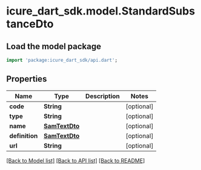 # icure_dart_sdk.model.StandardSubstanceDto

## Load the model package
```dart
import 'package:icure_dart_sdk/api.dart';
```

## Properties
Name | Type | Description | Notes
------------ | ------------- | ------------- | -------------
**code** | **String** |  | [optional] 
**type** | **String** |  | [optional] 
**name** | [**SamTextDto**](SamTextDto.md) |  | [optional] 
**definition** | [**SamTextDto**](SamTextDto.md) |  | [optional] 
**url** | **String** |  | [optional] 

[[Back to Model list]](../README.md#documentation-for-models) [[Back to API list]](../README.md#documentation-for-api-endpoints) [[Back to README]](../README.md)


